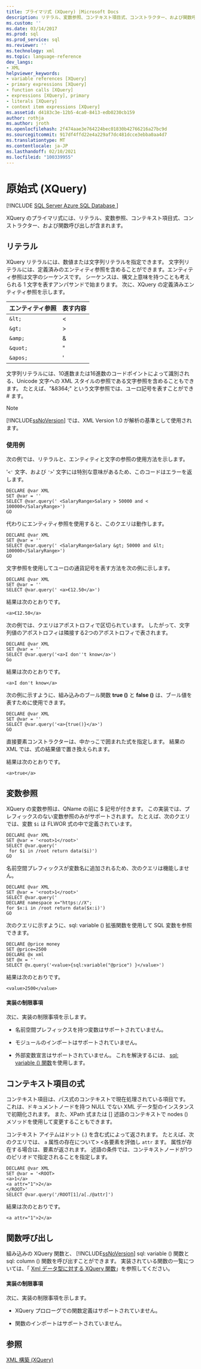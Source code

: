 ```yaml
---
title: プライマリ式 (XQuery) |Microsoft Docs
description: リテラル、変数参照、コンテキスト項目式、コンストラクター、および関数呼び出しを含む XQuery のプライマリ式について説明します。
ms.custom: ''
ms.date: 03/14/2017
ms.prod: sql
ms.prod_service: sql
ms.reviewer: ''
ms.technology: xml
ms.topic: language-reference
dev_langs:
- XML
helpviewer_keywords:
- variable references [XQuery]
- primary expressions [XQuery]
- function calls [XQuery]
- expressions [XQuery], primary
- literals [XQuery]
- context item expressions [XQuery]
ms.assetid: d4183c3e-12b5-4ca0-8413-edb0230cb159
author: rothja
ms.author: jroth
ms.openlocfilehash: 2f474aae3e764224bec01830b42766216a27bc9d
ms.sourcegitcommit: 917df4ffd22e4a229af7dc481dcce3ebba0aa4d7
ms.translationtype: MT
ms.contentlocale: ja-JP
ms.lasthandoff: 02/10/2021
ms.locfileid: "100339955"
---
```

# <a name="primary-expressions-xquery"></a>原始式 (XQuery)
[!INCLUDE [SQL Server Azure SQL Database ](../includes/applies-to-version/sqlserver.md)]

  XQuery のプライマリ式には、リテラル、変数参照、コンテキスト項目式、コンストラクター、および関数呼び出しが含まれます。  
  
## <a name="literals"></a>リテラル  
 XQuery リテラルには、数値または文字列リテラルを指定できます。 文字列リテラルには、定義済みのエンティティ参照を含めることができます。エンティティ参照は文字のシーケンスです。 シーケンスは、構文上意味を持つことも考えられる 1 文字を表すアンパサンドで始まります。 次に、XQuery の定義済みエンティティ参照を示します。  
  
|エンティティ参照|表す内容|  
|----------------------|----------------|  
|`&lt;`|\<|  
|`&gt;`|>|  
|`&amp;`|&|  
|`&quot;`|"|  
|`&apos;`|'|  
  
 文字列リテラルには、10進数または16進数のコードポイントによって識別される、Unicode 文字への XML スタイルの参照である文字参照を含めることもできます。 たとえば、"&8364;" という文字参照では、ユーロ記号を表すことができ \# ます。  
  
> [!NOTE]  
>  [!INCLUDE[ssNoVersion](../includes/ssnoversion-md.md)] では、XML Version 1.0 が解析の基準として使用されます。  
  
### <a name="examples"></a>使用例  
 次の例では、リテラルと、エンティティと文字の参照の使用方法を示します。  
  
 '`<'` 文字、および `'>`' 文字には特別な意味があるため、このコードはエラーを返します。  
  
```  
DECLARE @var XML  
SET @var = ''  
SELECT @var.query(' <SalaryRange>Salary > 50000 and < 100000</SalaryRange>')  
GO  
```  
  
 代わりにエンティティ参照を使用すると、このクエリは動作します。  
  
```  
DECLARE @var XML  
SET @var = ''  
SELECT @var.query(' <SalaryRange>Salary &gt; 50000 and &lt; 100000</SalaryRange>')  
GO  
```  
  
 文字参照を使用してユーロの通貨記号を表す方法を次の例に示します。  
  
```  
DECLARE @var XML  
SET @var = ''  
SELECT @var.query(' <a>€12.50</a>')  
```  
  
 結果は次のとおりです。  
  
 `<a>€12.50</a>`  
  
 次の例では、クエリはアポストロフィで区切られています。 したがって、文字列値のアポストロフィは隣接する2つのアポストロフィで表されます。  
  
```  
DECLARE @var XML  
SET @var = ''  
SELECT @var.query('<a>I don''t know</a>')  
Go  
```  
  
 結果は次のとおりです。  
  
 `<a>I don't know</a>`  
  
 次の例に示すように、組み込みのブール関数 **true ()** と **false ()** は、ブール値を表すために使用できます。  
  
```  
DECLARE @var XML  
SET @var = ''  
SELECT @var.query('<a>{true()}</a>')  
GO  
```  
  
 直接要素コンストラクターは、中かっこで囲まれた式を指定します。 結果の XML では、式の結果値で置き換えられます。  
  
 結果は次のとおりです。  
  
 `<a>true</a>`  
  
## <a name="variable-references"></a>変数参照  
 XQuery の変数参照は、QName の前に $ 記号が付きます。 この実装では、プレフィックスのない変数参照のみがサポートされます。 たとえば、次のクエリでは、変数 `$i` は FLWOR 式の中で定義されています。  
  
```  
DECLARE @var XML  
SET @var = '<root>1</root>'  
SELECT @var.query('  
 for $i in /root return data($i)')  
GO  
```  
  
 名前空間プレフィックスが変数名に追加されるため、次のクエリは機能しません。  
  
```  
DECLARE @var XML  
SET @var = '<root>1</root>'  
SELECT @var.query('  
DECLARE namespace x="https://X";  
for $x:i in /root return data($x:i)')  
GO  
```  
  
 次のクエリに示すように、sql: variable () 拡張関数を使用して SQL 変数を参照できます。  
  
```  
DECLARE @price money  
SET @price=2500  
DECLARE @x xml  
SET @x = ''  
SELECT @x.query('<value>{sql:variable("@price") }</value>')  
```  
  
 結果は次のとおりです。  
  
 `<value>2500</value>`  
  
#### <a name="implementation-limitations"></a>実装の制限事項  
 次に、実装の制限事項を示します。  
  
-   名前空間プレフィックスを持つ変数はサポートされていません。  
  
-   モジュールのインポートはサポートされていません。  
  
-   外部変数宣言はサポートされていません。 これを解決するには、 [sql: variable () 関数](../xquery/xquery-extension-functions-sql-variable.md)を使用します。  
  
## <a name="context-item-expressions"></a>コンテキスト項目の式  
 コンテキスト項目は、パス式のコンテキストで現在処理されている項目です。 これは、ドキュメントノードを持つ NULL でない XML データ型のインスタンスで初期化されます。 また、XPath 式または [] 述語のコンテキストで nodes () メソッドを使用して変更することもできます。  
  
 コンテキスト アイテムはドット (.) を含む式によって返されます。 たとえば、次のクエリでは、 `a` 属性の存在について> <各要素を評価し `attr` ます。 属性が存在する場合は、要素が返されます。 述語の条件では、コンテキストノードが1つのピリオドで指定されることを指定します。  
  
```  
DECLARE @var XML  
SET @var = '<ROOT>  
<a>1</a>  
<a attr="1">2</a>  
</ROOT>'  
SELECT @var.query('/ROOT[1]/a[./@attr]')  
```  
  
 結果は次のとおりです。  
  
 `<a attr="1">2</a>`  
  
## <a name="function-calls"></a>関数呼び出し  
 組み込みの XQuery 関数と、 [!INCLUDE[ssNoVersion](../includes/ssnoversion-md.md)] sql: variable () 関数と sql: column () 関数を呼び出すことができます。 実装されている関数の一覧については、「 [Xml データ型に対する XQuery 関数](../xquery/xquery-functions-against-the-xml-data-type.md)」を参照してください。  
  
#### <a name="implementation-limitations"></a>実装の制限事項  
 次に、実装の制限事項を示します。  
  
-   XQuery プロローグでの関数定義はサポートされていません。  
  
-   関数のインポートはサポートされていません。  
  
## <a name="see-also"></a>参照  
 [XML 構築 &#40;XQuery&#41;](../xquery/xml-construction-xquery.md)
 
